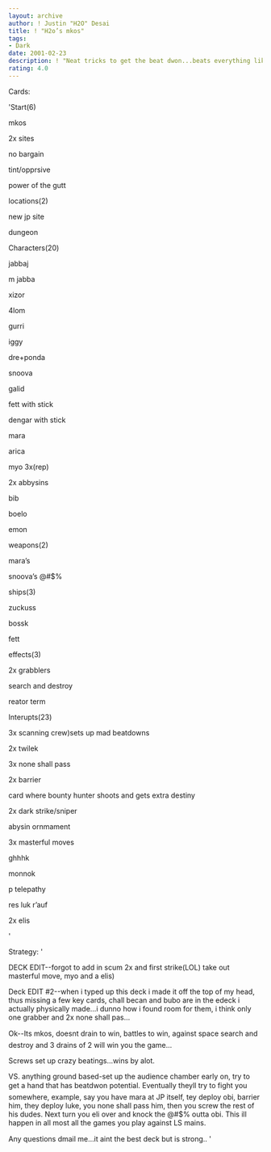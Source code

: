 ```yaml
---
layout: archive
author: ! Justin "H2O" Desai
title: ! "H2o’s mkos"
tags:
- Dark
date: 2001-02-23
description: ! "Neat tricks to get the beat dwon...beats everything like a dead monkey:)"
rating: 4.0
---
```

Cards: 

'Start(6)

mkos

2x sites

no bargain

tint/opprsive

power of the gutt


locations(2)

new jp site

dungeon


Characters(20)

jabbaj

m jabba

xizor

4lom

gurri

iggy

dre+ponda

snoova

galid

fett with stick

dengar with stick

mara

arica

myo 3x(rep)

2x abbysins

bib

boelo

emon


weapons(2)

mara’s

snoova’s @#$%


ships(3)

zuckuss

bossk

fett


effects(3)

2x grabblers

search and destroy

reator term


Interupts(23)

3x scanning crew)sets up mad beatdowns

2x twilek

3x none shall pass

2x barrier

card where bounty hunter shoots and gets extra destiny

2x dark strike/sniper

abysin ornmament

3x masterful moves

ghhhk

monnok

p telepathy

res luk r’auf

2x elis


'

Strategy: '

DECK EDIT--forgot to add in scum 2x and first strike(LOL) take out masterful move, myo and a elis)


Deck EDIT #2--when i typed up this deck i made it off the top of my head, thus missing a few key cards, chall becan and bubo are in the edeck i actually physically made...i dunno how i found room for them, i think only one grabber and 2x none shall pas...

Ok--Its mkos, doesnt drain to win, battles to win, against space search and destroy and 3 drains of 2 will win you the game...

Screws set up crazy beatings...wins by alot.


VS. anything ground based-set up the audience chamber early on, try to get a hand that has beatdwon potential. Eventually theyll try to fight you somewhere, example, say you have mara at JP itself, tey deploy obi, barrier him, they deploy luke, you none shall pass him, then you screw the rest of his dudes.  Next turn you eli over and knock the @#$% outta obi.  This ill happen in all most all the games you play against LS mains.

Any questions dmail me...it aint the best deck but is strong..  '